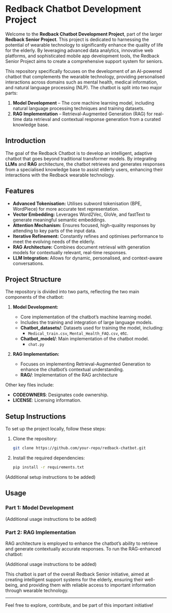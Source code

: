 # Redback Chatbot Development Project

Welcome to the **Redback Chatbot Development Project**, part of the larger **Redback Senior Project**. This project is dedicated to harnessing the potential of wearable technology to significantly enhance the quality of life for the elderly. By leveraging advanced data analytics, innovative web platforms, and sophisticated mobile app development tools, the Redback Senior Project aims to create a comprehensive support system for seniors.

This repository specifically focuses on the development of an AI-powered chatbot that complements the wearable technology, providing personalised interactions across domains such as mental health, medical information, and natural language processing (NLP). The chatbot is split into two major parts:

1. **Model Development** – The core machine learning model, including natural language processing techniques and training datasets.
2. **RAG Implementation** – Retrieval-Augmented Generation (RAG) for real-time data retrieval and contextual response generation from a curated knowledge base.

## Introduction

The goal of the Redback Chatbot is to develop an intelligent, adaptive chatbot that goes beyond traditional transformer models. By integrating **LLMs** and **RAG** architecture, the chatbot retrieves and generates responses from a specialised knowledge base to assist elderly users, enhancing their interactions with the Redback wearable technology.

## Features

- **Advanced Tokenisation:** Utilises subword tokenisation (BPE, WordPiece) for more accurate text representation.
- **Vector Embedding:** Leverages Word2Vec, GloVe, and fastText to generate meaningful semantic embeddings.
- **Attention Mechanism:** Ensures focused, high-quality responses by attending to key parts of the input data.
- **Iterative Refinement:** Constantly refines and optimises performance to meet the evolving needs of the elderly.
- **RAG Architecture:** Combines document retrieval with generation models for contextually relevant, real-time responses.
- **LLM Integration:** Allows for dynamic, personalised, and context-aware conversations.

## Project Structure

The repository is divided into two parts, reflecting the two main components of the chatbot:

1. **Model Development:**
   - Core implementation of the chatbot’s machine learning model.
   - Includes the training and integration of large language models.
   - **Chatbot_datasets/**: Datasets used for training the model, including:
     - `Medical_train.csv`, `Mental_Health_FAQ.csv`, etc.
   - **Chatbot_model/**: Main implementation of the chatbot model.
     - `chat.py`

2. **RAG Implementation:**
   - Focuses on implementing Retrieval-Augmented Generation to enhance the chatbot’s contextual understanding.
   - **RAG/**: Implementation of the RAG architecture

Other key files include:
- **CODEOWNERS**: Designates code ownership.
- **LICENSE**: Licensing information.

## Setup Instructions

To set up the project locally, follow these steps:

1. Clone the repository:
   ```bash
   git clone https://github.com/your-repo/redback-chatbot.git
   ```
2. Install the required dependencies:
   ```bash
   pip install -r requirements.txt
   ```

(Additional setup instructions to be added)

## Usage

### Part 1: Model Development

(Additional usage instructions to be added)

### Part 2: RAG Implementation

RAG architecture is employed to enhance the chatbot’s ability to retrieve and generate contextually accurate responses. To run the RAG-enhanced chatbot:

(Additional usage instructions to be added)

This chatbot is part of the overall Redback Senior initiative, aimed at creating intelligent support systems for the elderly, ensuring their well-being, and providing them with reliable access to important information through wearable technology.

---

Feel free to explore, contribute, and be part of this important initiative!